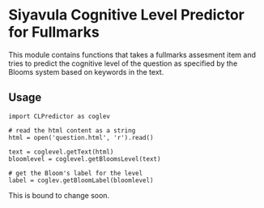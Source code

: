 # Siyavula Cognitive Level Predictor for Fullmarks

This module contains functions that takes a fullmarks assesment item and tries to predict
the cognitive level of the question as specified by the Blooms system based on keywords in the text.


## Usage

    import CLPredictor as coglev
    
    # read the html content as a string
    html = open('question.html', 'r').read()
    
    text = coglevel.getText(html)
    bloomlevel = coglevel.getBloomsLevel(text)
    
    # get the Bloom's label for the level
    label = coglev.getBloomLabel(bloomlevel)


This is bound to change soon.